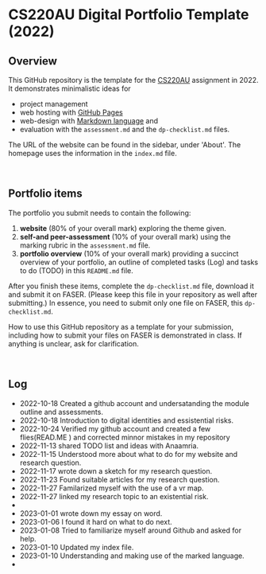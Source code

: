 # CS220AU Digital Portfolio Template (2022)
## Overview
This GitHub repository is the template for the [CS220AU](https://github.com/khofstadter/CS220AU) assignment in 2022. It demonstrates minimalistic ideas for 

- project management
- web hosting with [GitHub Pages](https://pages.github.com/) 
- web-design with [Markdown language](https://guides.github.com/features/mastering-markdown/) and
- evaluation with the `assessment.md` and the `dp-checklist.md` files. 

The URL of the website can be found in the sidebar, under 'About'. The homepage uses the information in the `index.md` file.

<br>

## Portfolio items
The portfolio you submit needs to contain the following:

1. **website** (80% of your overall mark) exploring the theme given.
2. **self-and peer-assessment** (10% of your overall mark) using the marking rubric in the `assessment.md` file.
3. **portfolio overview** (10% of your overall mark) providing a succinct overview of your portfolio, an outline of completed tasks (Log) and tasks to do (TODO) in this `README.md` file.

After you finish these items, complete the `dp-checklist.md` file, download it and submit it on FASER. (Please keep this file in your repository as well after submitting.) In essence, you need to submit only one file on FASER, this `dp-checklist.md`. 

How to use this GitHub repository as a template for your submission, including how to submit your files on FASER is demonstrated in class. If anything is unclear, ask for clarification. 

<br>

## Log

- 2022-10-18 Created a github account and undersatanding the module outline and assessments.
- 2022-10-18 Introduction to digital identities and essistential risks.
- 2022-10-24 Verified my github account and created a few flies(READ.ME ) and corrected minnor mistakes in my repository 
- 2022-11-13 shared TODO list and ideas with Anaamria.
- 2022-11-15 Understood more about what to do for my website and research question.
- 2022-11-17 wrote down a sketch for my research question.
- 2022-11-23 Found suitable articles for my research question.
- 2022-11-27 Familarized myself with the use of a vr map.
- 2022-11-27 linked my research topic to an existential risk.
- 
- 2023-01-01 wrote down my essay on word.
- 2023-01-06 I found it hard on what to do next.
- 2023-01-08 Tried to familiarize myself around Github and asked for help.
- 2023-01-10 Updated my index file.
- 2023-01-10 Understanding and making use of the marked language.
- 



<br>


